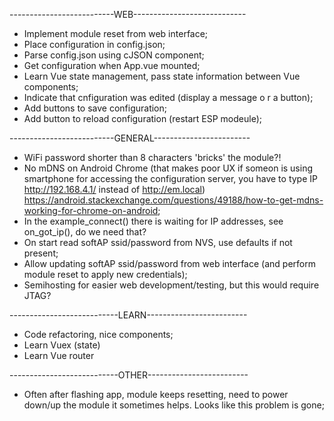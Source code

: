 --------------------------WEB----------------------------
- Implement module reset from web interface;
- Place configuration in config.json;
- Parse config.json using cJSON component;
- Get configuration when App.vue mounted;
- Learn Vue state management, pass state information between Vue components;
- Indicate that cnfiguration was edited (display a message o r a button);
- Add buttons to save configuration;
- Add button to reload configuration (restart ESP modeule);


--------------------------GENERAL------------------------
- WiFi password shorter than 8 characters 'bricks' the module?!
- No mDNS on Android Chrome (that makes poor UX if someon is using smartphone for accessing the configuration server, you have to type IP http://192.168.4.1/ instead of http://em.local) https://android.stackexchange.com/questions/49188/how-to-get-mdns-working-for-chrome-on-android;
- In the example_connect() there is waiting for IP addresses, see on_got_ip(), do we need that?
- On start read softAP ssid/password from NVS, use defaults if not present;
- Allow updating softAP ssid/password from web interface (and perform module reset to apply new credentials);
- Semihosting for easier web development/testing, but this would require JTAG?

---------------------------LEARN-------------------------
- Code refactoring, nice components;
- Learn Vuex (state)
- Learn Vue router

---------------------------OTHER-------------------------
- Often after flashing app, module keeps resetting, need to power down/up the module it sometimes helps. Looks like this problem is gone;

